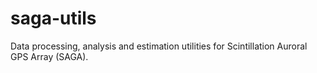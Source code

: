 # saga-utils
Data processing, analysis and estimation utilities for Scintillation Auroral GPS Array (SAGA).
